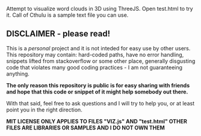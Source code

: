 Attempt to visualize word clouds in 3D using ThreeJS. Open test.html to try it. Call of Cthulu is a sample text file you can use.


## DISCLAIMER - please read!

This is a *personal* project and it is not inteded for easy use by other users. This repository may contain: hard-coded paths,
have no error handling, snippets lifted from stackoverflow or some other place, generally disgusting code that
violates many good coding practices - I am not guaranteeing anything. 

**The only reason this repository is public is for easy sharing with friends and hope that this code or snippet of it
might help somebody out there.**

With that said, feel free to ask questions and I will try to help you, or at least point you in the right direction.

**MIT LICENSE ONLY APPLIES TO FILES "VIZ.js" AND "test.html" OTHER FILES ARE LIBRARIES OR SAMPLES AND I DO NOT OWN THEM**
